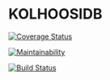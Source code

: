 # KOLHOOSIDB

[![Coverage Status](https://coveralls.io/repos/github/ilarinie/kolhoosidb/badge.svg?branch=dev)](https://coveralls.io/github/ilarinie/kolhoosidb?branch=dev)

[![Maintainability](https://api.codeclimate.com/v1/badges/6dd9ba250f824e075c97/maintainability)](https://codeclimate.com/github/ilarinie/kolhoosidb/maintainability)

[![Build Status](https://travis-ci.org/ilarinie/kolhoosidb.svg?branch=master)](https://travis-ci.org/ilarinie/kolhoosidb)

